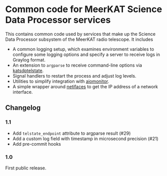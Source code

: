 # Common code for MeerKAT Science Data Processor services

This contains common code used by services that make up the Science Data Processor
subsystem of the MeerKAT radio telescope. It includes

- A common logging setup, which examines environment variables to configure
  some logging options and specify a server to receive logs in Graylog
  format.
- An extension to `argparse` to receive command-line options via
  [katsdptelstate](https://github.com/ska-sa/katsdptelstate).
- Signal handlers to restart the process and adjust log levels.
- Utilities to simplify integration with
  [aiomonitor](https://github.com/aio-libs/aiomonitor).
- A simple wrapper around [netifaces](https://github.com/al45tair/netifaces) to
  get the IP address of a network interface.

## Changelog

### 1.1

- Add `telstate_endpoint` attribute to argparse result (#29)
- Add a custom log field with timestamp in microsecond precision (#21)
- Add pre-commit hooks

### 1.0

First public release.

